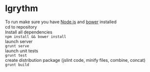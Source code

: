 lgrythm
=======

To run make sure you have <a href="http://nodejs.org/" target="_blank">Node.js</a> and <a href="http://bower.io/" target="_blank">bower</a> installed<br>
cd to repository<br>
Install all dependencies<br>
``` npm install && bower install ```
<br>
launch server<br>
``` grunt serve ```
<br>
launch unit tests<br>
``` grunt test ```
<br>
create distribution package (jslint code, minify files, combine, concat)<br>
``` grunt build ```


